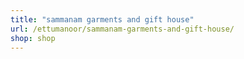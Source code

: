 ```yaml
---
title: "sammanam garments and gift house"
url: /ettumanoor/sammanam-garments-and-gift-house/
shop: shop
---
```

